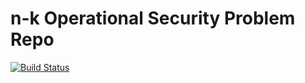 # n-k Operational Security Problem Repo
[![Build Status](https://travis-ci.org/Energy-MAC/nkOperationalSecurity.svg?branch=master)](https://travis-ci.org/Energy-MAC/nkOperationalSecurity)
